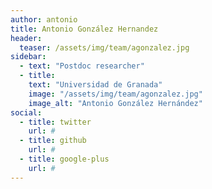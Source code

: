 ```yaml
---
author: antonio
title: Antonio González Hernandez
header:
  teaser: /assets/img/team/agonzalez.jpg
sidebar:
  - text: "Postdoc researcher"
  - title: 
    text: "Universidad de Granada"
    image: "/assets/img/team/agonzalez.jpg"
    image_alt: "Antonio González Hernández"
social:
  - title: twitter
    url: #
  - title: github
    url: #
  - title: google-plus
    url: #
---
```

